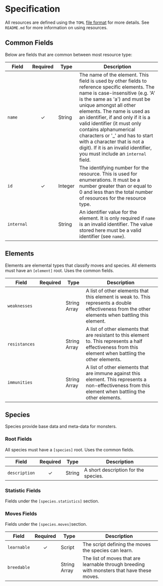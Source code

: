Specification
=============
All resources are defined using the `TOML` [file format](https://github.com/toml-lang/toml) for more details. See `README.md` for more information on using resources.

Common Fields
-------------
Below are fields that are common between most resource type:

| Field         | Required | Type         | Description
|---------------|:--------:|--------------|-------------
| `name`        | ✓        | String       | The name of the element. This field is used by other fields to reference specific elements. The name is case-insensitive (e.g. 'A' is the same as 'a') and must be unique amongst all other elements. The name is used as an identifier, if and only if it is a valid identifier (it must only contains alphanumerical characters or '_' and has to start with a character that is not a digit). If it is an invalid identifier, you must include an `internal` field.
| `id`          | ✓        | Integer      | The identifying number for the resource. This is used for enumerations. It must be a number greater than or equal to 0 and less than the total number of resources for the resource type.
| `internal`    |          | String       | An identifier value for the element. It is only required if `name` is an invalid identifier. The value stored here must be a valid identifier (see `name`).

Elements
--------
Elements are elemental types that classify moves and species. All elements must have an `[element]` root. Uses the common fields.

| Field         | Required | Type         | Description
|---------------|:--------:|--------------|-------------
| `weaknesses`  |          | String Array | A list of other elements that this element is weak to. This represents a double effectiveness from the other elements when battling this element.
| `resistances` |          | String Array | A list of other elements that are resistant to this element to. This represents a half effectiveness from this element when battling the other elements.
| `immunities`  |          | String Array | A list of other elements that are immune against this element. This represents a non-effectiveness from this element when battling the other elements.

Species
-------
Species provide base data and meta-data for monsters.

### Root Fields
All species must have a `[species]` root. Uses the common fields.

| Field         | Required | Type         | Description
|---------------|:--------:|--------------|-------------
| `description` | ✓        | String       | A short description for the species.

### Statistic Fields
Fields under the `[species.statistics]` section.

### Moves Fields
Fields under the `[species.moves]`section.

| Field         | Required | Type         | Description
|---------------|:--------:|--------------|-------------
| `learnable`   | ✓        | Script       | The script defining the moves the species can learn.
| `breedable`   |          | String Array | The list of moves that are learnable through breeding with monsters that have these moves.
